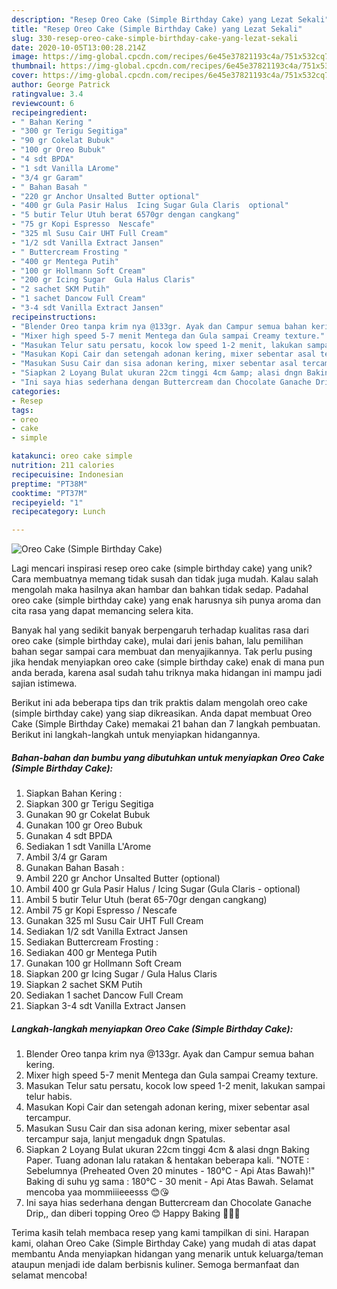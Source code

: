 ```yaml
---
description: "Resep Oreo Cake (Simple Birthday Cake) yang Lezat Sekali"
title: "Resep Oreo Cake (Simple Birthday Cake) yang Lezat Sekali"
slug: 330-resep-oreo-cake-simple-birthday-cake-yang-lezat-sekali
date: 2020-10-05T13:00:28.214Z
image: https://img-global.cpcdn.com/recipes/6e45e37821193c4a/751x532cq70/oreo-cake-simple-birthday-cake-foto-resep-utama.jpg
thumbnail: https://img-global.cpcdn.com/recipes/6e45e37821193c4a/751x532cq70/oreo-cake-simple-birthday-cake-foto-resep-utama.jpg
cover: https://img-global.cpcdn.com/recipes/6e45e37821193c4a/751x532cq70/oreo-cake-simple-birthday-cake-foto-resep-utama.jpg
author: George Patrick
ratingvalue: 3.4
reviewcount: 6
recipeingredient:
- " Bahan Kering "
- "300 gr Terigu Segitiga"
- "90 gr Cokelat Bubuk"
- "100 gr Oreo Bubuk"
- "4 sdt BPDA"
- "1 sdt Vanilla LArome"
- "3/4 gr Garam"
- " Bahan Basah "
- "220 gr Anchor Unsalted Butter optional"
- "400 gr Gula Pasir Halus  Icing Sugar Gula Claris  optional"
- "5 butir Telur Utuh berat 6570gr dengan cangkang"
- "75 gr Kopi Espresso  Nescafe"
- "325 ml Susu Cair UHT Full Cream"
- "1/2 sdt Vanilla Extract Jansen"
- " Buttercream Frosting "
- "400 gr Mentega Putih"
- "100 gr Hollmann Soft Cream"
- "200 gr Icing Sugar  Gula Halus Claris"
- "2 sachet SKM Putih"
- "1 sachet Dancow Full Cream"
- "3-4 sdt Vanilla Extract Jansen"
recipeinstructions:
- "Blender Oreo tanpa krim nya @133gr. Ayak dan Campur semua bahan kering."
- "Mixer high speed 5-7 menit Mentega dan Gula sampai Creamy texture."
- "Masukan Telur satu persatu, kocok low speed 1-2 menit, lakukan sampai telur habis."
- "Masukan Kopi Cair dan setengah adonan kering, mixer sebentar asal tercampur."
- "Masukan Susu Cair dan sisa adonan kering, mixer sebentar asal tercampur saja, lanjut mengaduk dngn Spatulas."
- "Siapkan 2 Loyang Bulat ukuran 22cm tinggi 4cm &amp; alasi dngn Baking Paper. Tuang adonan lalu ratakan &amp; hentakan beberapa kali. &#34;NOTE : Sebelumnya (Preheated Oven 20 minutes - 180°C - Api Atas Bawah)!&#34; Baking di suhu yg sama : 180°C - 30 menit - Api Atas Bawah. Selamat mencoba yaa mommiiieeesss 😊😘"
- "Ini saya hias sederhana dengan Buttercream dan Chocolate Ganache Drip,, dan diberi topping Oreo 😊 Happy Baking 🎂👩‍🍳"
categories:
- Resep
tags:
- oreo
- cake
- simple

katakunci: oreo cake simple 
nutrition: 211 calories
recipecuisine: Indonesian
preptime: "PT38M"
cooktime: "PT37M"
recipeyield: "1"
recipecategory: Lunch

---
```



![Oreo Cake (Simple Birthday Cake)](https://img-global.cpcdn.com/recipes/6e45e37821193c4a/751x532cq70/oreo-cake-simple-birthday-cake-foto-resep-utama.jpg)

Lagi mencari inspirasi resep oreo cake (simple birthday cake) yang unik? Cara membuatnya memang tidak susah dan tidak juga mudah. Kalau salah mengolah maka hasilnya akan hambar dan bahkan tidak sedap. Padahal oreo cake (simple birthday cake) yang enak harusnya sih punya aroma dan cita rasa yang dapat memancing selera kita.



Banyak hal yang sedikit banyak berpengaruh terhadap kualitas rasa dari oreo cake (simple birthday cake), mulai dari jenis bahan, lalu pemilihan bahan segar sampai cara membuat dan menyajikannya. Tak perlu pusing jika hendak menyiapkan oreo cake (simple birthday cake) enak di mana pun anda berada, karena asal sudah tahu triknya maka hidangan ini mampu jadi sajian istimewa.


Berikut ini ada beberapa tips dan trik praktis dalam mengolah oreo cake (simple birthday cake) yang siap dikreasikan. Anda dapat membuat Oreo Cake (Simple Birthday Cake) memakai 21 bahan dan 7 langkah pembuatan. Berikut ini langkah-langkah untuk menyiapkan hidangannya.

<!--inarticleads1-->

##### Bahan-bahan dan bumbu yang dibutuhkan untuk menyiapkan Oreo Cake (Simple Birthday Cake):

1. Siapkan  Bahan Kering :
1. Siapkan 300 gr Terigu Segitiga
1. Gunakan 90 gr Cokelat Bubuk
1. Gunakan 100 gr Oreo Bubuk
1. Gunakan 4 sdt BPDA
1. Sediakan 1 sdt Vanilla L&#39;Arome
1. Ambil 3/4 gr Garam
1. Gunakan  Bahan Basah :
1. Ambil 220 gr Anchor Unsalted Butter (optional)
1. Ambil 400 gr Gula Pasir Halus / Icing Sugar (Gula Claris - optional)
1. Ambil 5 butir Telur Utuh (berat 65-70gr dengan cangkang)
1. Ambil 75 gr Kopi Espresso / Nescafe
1. Gunakan 325 ml Susu Cair UHT Full Cream
1. Sediakan 1/2 sdt Vanilla Extract Jansen
1. Sediakan  Buttercream Frosting :
1. Sediakan 400 gr Mentega Putih
1. Gunakan 100 gr Hollmann Soft Cream
1. Siapkan 200 gr Icing Sugar / Gula Halus Claris
1. Siapkan 2 sachet SKM Putih
1. Sediakan 1 sachet Dancow Full Cream
1. Siapkan 3-4 sdt Vanilla Extract Jansen




<!--inarticleads2-->

##### Langkah-langkah menyiapkan Oreo Cake (Simple Birthday Cake):

1. Blender Oreo tanpa krim nya @133gr. Ayak dan Campur semua bahan kering.
1. Mixer high speed 5-7 menit Mentega dan Gula sampai Creamy texture.
1. Masukan Telur satu persatu, kocok low speed 1-2 menit, lakukan sampai telur habis.
1. Masukan Kopi Cair dan setengah adonan kering, mixer sebentar asal tercampur.
1. Masukan Susu Cair dan sisa adonan kering, mixer sebentar asal tercampur saja, lanjut mengaduk dngn Spatulas.
1. Siapkan 2 Loyang Bulat ukuran 22cm tinggi 4cm &amp; alasi dngn Baking Paper. Tuang adonan lalu ratakan &amp; hentakan beberapa kali. &#34;NOTE : Sebelumnya (Preheated Oven 20 minutes - 180°C - Api Atas Bawah)!&#34; Baking di suhu yg sama : 180°C - 30 menit - Api Atas Bawah. Selamat mencoba yaa mommiiieeesss 😊😘
1. Ini saya hias sederhana dengan Buttercream dan Chocolate Ganache Drip,, dan diberi topping Oreo 😊 Happy Baking 🎂👩‍🍳




Terima kasih telah membaca resep yang kami tampilkan di sini. Harapan kami, olahan Oreo Cake (Simple Birthday Cake) yang mudah di atas dapat membantu Anda menyiapkan hidangan yang menarik untuk keluarga/teman ataupun menjadi ide dalam berbisnis kuliner. Semoga bermanfaat dan selamat mencoba!
